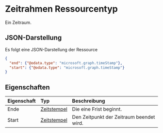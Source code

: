 # <a name="timeslot-resource-type"></a>Zeitrahmen Ressourcentyp

Ein Zeitraum.

## <a name="json-representation"></a>JSON-Darstellung

Es folgt eine JSON-Darstellung der Ressource

<!-- {
  "blockType": "resource",
  "optionalProperties": [

  ],
  "@odata.type": "microsoft.graph.timeSlot"
}-->

```json
{
  "end": {"@odata.type": "microsoft.graph.timeStamp"},
  "start": {"@odata.type": "microsoft.graph.timeStamp"}
}

```
## <a name="properties"></a>Eigenschaften
| Eigenschaft     | Typ   |Beschreibung|
|:---------------|:--------|:----------|
|Ende|[Zeitstempel](timestamp.md)|Die eine Frist beginnt.|
|Start|[Zeitstempel](timestamp.md)|Den Zeitpunkt der Zeitraum beendet wird.|

<!-- uuid: 8fcb5dbc-d5aa-4681-8e31-b001d5168d79
2015-10-25 14:57:30 UTC -->
<!-- {
  "type": "#page.annotation",
  "description": "timeSlot resource",
  "keywords": "",
  "section": "documentation",
  "tocPath": ""
}-->